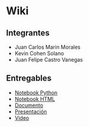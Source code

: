 # Wiki

## Integrantes
- Juan Carlos Marin Morales
- Kevin Cohen Solano
- Juan Felipe Castro Vanegas

## Entregables

- [Notebook Python](https://github.com/jmarinm/BI-G07-P1-Suicides/blob/main/notebooks/Proyecto_1.ipynb)
- [Notebook HTML](https://github.com/jmarinm/BI-G07-P1-Suicides/blob/main/notebooks/Proyecto1.pdf)
- [Documento](https://github.com/jmarinm/BI-G07-P1-Suicides/blob/main/Docs/Proyecto%201%20-%20BI.pdf)
- [Presentación]()
- [Video]()
